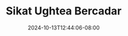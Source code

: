 --- 
title: "Sikat Ughtea Bercadar"
description: "streaming bokep Sikat Ughtea Bercadar full   new"
date: 2024-10-13T12:44:06-08:00
file_code: "1mhwzhwmlx5j"
draft: false
cover: "4yl7838x3imbx9ya.jpg"
tags: ["Sikat", "Ughtea", "Bercadar", "bokep-indo", "bokep-viral", "bokep-ig"]
length: 328
fld_id: "1235739"
foldername: "Asupan Hijab"
categories: ["Asupan Hijab"]
views: 141
---